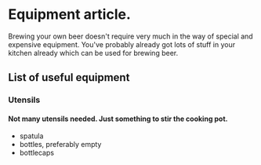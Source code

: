 # Equipment article.

Brewing your own beer doesn't require very much in the way of special and expensive equipment. You've probably already got lots of stuff in your kitchen already which can be used for brewing beer.

## List of useful equipment

### Utensils
#### Not many utensils needed. Just something to stir the cooking pot.

* spatula
* bottles, preferably empty
* bottlecaps

